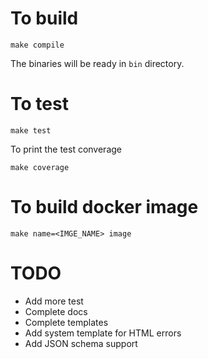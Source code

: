 To build
===

    make compile

The binaries will be ready in `bin` directory.

To test
===

    make test

To print the test converage

    make coverage

To build docker image
===

    make name=<IMGE_NAME> image

TODO
===
* Add more test
* Complete docs
* Complete templates
* Add system template for HTML errors
* Add JSON schema support